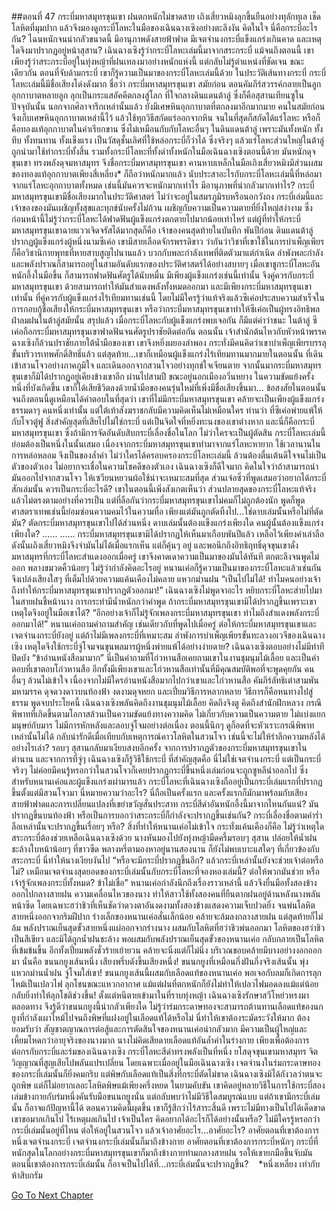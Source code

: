 ##ตอนที่ 47 กระบี่มหาสมุทรขุนเขา
ฝนตกหนักไม่ขาดสาย เถิงเสี่ยวหมิงลุกขึ้นยืนอย่างทุลักทุเล เช็ดโลหิตที่มุมปาก แล้วจึงมองดูกระบี่โลหะในมือของเฉินฉางเซิงอย่างตะลึงงัน คิดในใจ นี่คือกระบี่อะไรกัน? ไฉนหนักจนน่ากลัวขนาดนี้ มีอานุภาพดังสายฟ้าฟาด มีเจตจำนงกระบี่แข็งแกร่งเกินคาด และเหตุใดจึงมาปรากฏอยู่หน้าสุสาน?
เฉินฉางเซิงรู้ว่ากระบี่โลหะเล่มนี้มาจากสระกระบี่ แม้จนถึงตอนนี้ เขาเพียงรู้ว่าสระกระบี่อยู่ในทุ่งหญ้าที่ฝนเทลงมาอย่างหนักแห่งนี้ แต่กลับไม่รู้ตำแหน่งที่ชัดเจน ขณะเดียวกัน ตอนที่จับด้ามกระบี่ เขาก็รู้ความเป็นมาของกระบี่โลหะเล่มนี้ด้วย
ในประวัติเส้นทางกระบี่ กระบี่โลหะเล่มนี้มีชื่อเสียงโด่งดังมาก ชื่อว่า กระบี่มหาสมุทรขุนเขา
สมัยก่อน ตอนคัมภีร์สวรรค์กลายเป็นลูกอุกกาบาตหลายลูก ลุกเป็นกระแสอัคคีตกลงสู่โลก ที่ใจกลางดินแดนต้าลู่ ซึ่งก็คือสุสานเทียนซูในปัจจุบันนั้น นอกจากศิลาจารึกเหล่านั้นแล้ว ยังมีเศษหินอุกกาบาตที่ตกลงมาอีกมากมาย คนในสมัยก่อนจึงเก็บเศษหินอุกกาบาตเหล่านี้ไว้ แล้วใช้ทุกวิธีสกัดแร่ออกจากหิน จนในที่สุดก็สกัดได้แร่โลหะ หรือก็คือทองแท้อุกกาบาตในคำเรียกขาน ซึ่งไม่เหมือนกับกับโลหะอื่นๆ ในดินแดนต้าลู่ เพราะมันทั้งหนัก ทั้งทึบ ทั้งทนทาน ทั้งแข็งแรง เป็นวัสดุชั้นเลิศที่ใช้หล่อกระบี่ก็ว่าได้ ซึ่งจริงๆ แล้วแร่โลหะส่วนใหญ่ในต้าลู่ ถูกนำมาใช้ทำกระบี่ทั้งสิ้น
รวมทั้งกระบี่โลหะที่ทั้งดำทั้งหนักในมือเฉินฉางเซิงตอนนี้ด้วย
มันหนักดุจขุนเขา ทรงพลังดุจมหาสมุทร จึงชื่อกระบี่มหาสมุทรขุนเขา
คานหาบเหล็กในมือเถิงเสี่ยวหมิงมีส่วนผสมของทองแท้อุกกาบาตเพียงสี่เหลี่ยง* ก็ถือว่าหนักมากแล้ว นับประสาอะไรกับกระบี่โลหะเล่มนี้ที่หล่อมาจากแร่โลหะอุกกาบาตทั้งหมด เช่นนี้มันควรจะหนักมากเท่าไร มีอานุภาพที่น่ากลัวมากเท่าไร?
กระบี่มหาสมุทรขุนเขามีชื่อเสียงมากในประวัติศาสตร์ ไม่ว่าจะอยู่ในสมรภูมิรบหรือนอกวังถง กระบี่เล่มนี้และเจ้าของของมันเผชิญทั้งสุขและทุกข์นับครั้งไม่ถ้วน เผชิญกับความเป็นความตายที่ยิ่งใหญ่สง่างาม ซึ่งก่อนหน้านี้ไม่รู้ว่ากระบี่โลหะได้ฟาดฟันผู้แข็งแกร่งตกตายไปมากน้อยเท่าไหร่ แต่ผู้ที่ทำให้กระบี่มหาสมุทรขุนเขาฉายแววเจิดจรัสได้มากสุดก็คือ เจ้าของคนสุดท้ายในบันทึก
พันปีก่อน ดินแดนต้าลู่ปรากฏผู้แข็งแกร่งผู้หนึ่งนามซีเค่อ เขามีสายเลือดจักรพรรดิขาว ว่ากันว่าวิชาที่เขาใช้ในการบำเพ็ญเพียรก็คือวิชานิกายพุทธที่หายสาบสูญไปนานแล้ว บวกกับพละกำลังเทพที่ติดตัวมาแต่กำเนิด ลำพังพละกำลังและพลังปราณก็สามารถอยู่ในสามอันดับแรกของประวัติศาสตร์ได้อย่างสบายๆ เมื่อเขาชูกระบี่โลหะอันหนักอึ้งในมือขึ้น ก็สามารถฟาดฟันศัตรูได้นับหมื่น
มีเพียงผู้แข็งแกร่งเช่นนี้เท่านั้น จึงคู่ควรกับกระบี่มหาสมุทรขุนเขา ด้วยสามารถทำให้มันสำแดงพลังทั้งหมดออกมา และมีเพียงกระบี่มหาสมุทรขุนเขาเท่านั้น ที่คู่ควรกับผู้แข็งแกร่งไร้เทียมทานเช่นนี้ โดยไม่มีใครรู้ว่าแท้จริงแล้วซีเค่อประสบความสำเร็จในการกอบกู้ชื่อเสียงให้กระบี่มหาสมุทรขุนเขา หรือว่ากระบี่มหาสมุทรขุนเขาทำให้ซีเค่อเป็นผู้ทรงอิทธิพลฝ่าลมฝนในต้าลู่สมัยนั้น สรุปแล้ว เมื่อกระบี่โลหะกับผู้แข็งแกร่งพบเจอกัน ก็มีแต่คำว่าชนะ
ในต้าลู่ ซีเค่อถือกระบี่มหาสมุทรขุนเขาฟาดฟันจนศัตรูปราชัยติดต่อกัน ตอนนั้น เจ้าสำนักต้นไหวกับหัวหน้าพรรคฉางเซิงก็ล้วนปราชัยภายใต้น้ำมือของเขา เขาจึงหยิ่งผยองลำพอง กระทั่งมีคนคิดว่าเขาบำเพ็ญเพียรบรรลุขั้นบริวารเทพศักดิ์สิทธิ์แล้ว แต่สุดท้าย...เขาก็เหมือนผู้แข็งแกร่งไร้เทียมทานมากมายในตอนนั้น ที่เดินเข้าสวนโจวอย่างภาคภูมิใจ และเดินออกจากสวนโจวอย่างทุกข์ใจเจียนตาย จากนั้นมากระบี่มหาสมุทรขุนเขาก็มิได้ปรากฏอยู่เคียงข้างเขาอีก ผ่านไปสามปี ขณะอยู่นอกเมืองอวิ๋นหยาง ในความขัดแย้งครั้งหนึ่งที่บังเกิดขึ้น เขาก็ได้เสียชีวิตลงด้วยน้ำมือของคนรุ่นใหม่ที่เพิ่งมีชื่อเสียงขึ้นมา...
ข้อสงสัยในตอนนั้น จนถึงตอนนี้ดูเหมือนได้คำตอบในที่สุดว่า เขาที่ไม่มีกระบี่มหาสมุทรขุนเขา คล้ายจะเป็นเพียงผู้แข็งแกร่งธรรมดาๆ คนหนึ่งเท่านั้น แต่ใต้เท้าสังฆราชกลับมีความคิดเห็นไม่เหมือนใคร ท่านว่า ที่ซีเค่อพ่ายแพ้ให้กับโจวตู๋ฟู สิ่งสำคัญสุดที่เสียไปไม่ใช่กระบี่ แต่เป็นจิตใจที่หยิ่งทะนงของเขาต่างหาก
และนี่ก็คือกระบี่มหาสมุทรขุนเขา ซึ่งถ้ามีการจัดอันดับสิบกระบี่เลื่องชื่อในโลก ไม่ว่าใครจะเป็นผู้ตัดสิน กระบี่โลหะเล่มนี้ย่อมต้องเป็นหนึ่งในนั้นเสมอ เนื่องจากกระบี่มหาสมุทรขุนเขาทำมาจากแร่โลหะหายาก ใช้เวลานานในการหล่อหลอม จึงเป็นของล้ำค่า ไม่ว่าใครได้ครอบครองกระบี่โลหะเล่มนี้ ล้วนต้องตื่นเต้นดีใจจนไม่เป็นตัวของตัวเอง ไม่อยากจะเชื่อในความโชคดีของตัวเอง เฉินฉางเซิงก็ดีใจมาก คิดในใจว่าถ้าสามารถนำมันออกไปจากสวนโจว ให้เซวียนหยวนผ้อใช้น่าจะเหมาะสมที่สุด ส่วนเจ๋อซิ่วที่พูดเสมอว่าอยากได้กระบี่สักเล่มนั้น ควรเป็นกระบี่อะไรดี?
เขาในตอนนี้เพิ่งสังเกตเห็นว่า ส่วนปลายสุดของกระบี่โลหะแท้จริงแล้วไม่ตรงตามอย่างที่ควรเป็น แต่ที่ลือกันว่ากระบี่มหาสมุทรขุนเขาไม่คมก็ไม่ถูกต้องนัก พูดก็พูด ศาสตราเทพเช่นนี้ย่อมซ่อนความคมไว้ในความทื่อ เพียงแต่มันถูกตัดทิ้งไป...ใช่ดาบเล่มนั้นหรือไม่ที่ตัดมัน? ตัดกระบี่มหาสมุทรขุนเขาไปได้ส่วนหนึ่ง ดาบเล่มนั้นต้องแข็งแกร่งเพียงใด คนผู้นั้นต้องแข็งแกร่งเพียงใด?
......
......
กระบี่มหาสมุทรขุนเขามิได้ปรากฏให้เห็นมาเกือบพันปีแล้ว เหลือไว้เพียงคำเล่าลือ ดังนั้นเถิงเสี่ยวหมิงจึงจำมันไม่ได้เมื่อแรกเห็น แต่ก็คุ้นๆ อยู่ และพอนึกถึงอิทธิฤทธิ์ดุจขุนเขาดั่งมหาสมุทรที่กระบี่โลหะสำแดงออกเมื่อครู่ เขาจึงคาดเดาความเป็นมาของมันได้ทันที ตกตะลึงจนพูดไม่ออก พลางขมวดคิ้วน้อยๆ ไม่รู้ว่ากำลังคิดอะไรอยู่
หนานเค่อก็รู้ความเป็นมาของกระบี่โลหะแล้วเช่นกัน จึงเปล่งเสียงใสๆ ที่เต็มไปด้วยความแค้นเคืองไม่คลาย แหวกม่านฝน “เป็นไปไม่ได้! ทำไมคนอย่างเจ้าถึงทำให้กระบี่มหาสมุทรขุนเขาปรากฏตัวออกมา!”
เฉินฉางเซิงไม่พูดจาอะไร หยิบกระบี่โลหะส่ายไปมาในสายฝนชี้หน้านาง การกระทำมีน้ำหนักกว่าคำพูด ถ้ากระบี่มหาสมุทรขุนเขามิได้ปรากฏขึ้นเพราะเขา เหตุใดจึงอยู่ในมือเขาได้?
“อีกอย่างเจ้าก็ไม่รู้จักเพลงกระบี่มหาสมุทรขุนเขา ทำไมถึงสำแดงพลังกระบี่ออกมาได้!” หนานเค่อถามคำถามสำคัญ เช่นเดียวกับที่พูดไปเมื่อครู่ ต่อให้กระบี่มหาสมุทรขุนเขาและเจตจำนงกระบี่ยังอยู่ แต่ถ้าไม่มีเพลงกระบี่ที่เหมาะสม ลำพังการบำเพ็ญเพียรขั้นทะลวงอเวจีของเฉินฉางเซิง เหตุใดจึงใช้กระบี่จู่โจมจนขุนพลมารผู้หนึ่งพ่ายแพ้ได้อย่างง่ายดาย?
เฉินฉางเซิงตอบอย่างไม่มีท่าทีปิดบัง “ข้าอ่านหนังสือมามาก”
นี่เป็นคำถามที่โก่วหานสือเคยถามเขาในงานชุมนุมไม้เลื้อย และเป็นคำตอบที่เขาตอบโก่วหานสือ อีกทั้งมีเพียงเขาและโก่วหานสือเท่านั้นที่มีคุณสมบัติพอที่จะพูดคุยกัน คนอื่นๆ ล้วนไม่เข้าใจ เนื่องจากไม่มีใครอ่านหนังสือมากไปกว่าเขาและโก่วหานสือ
คัมภีร์ลัทธิเต๋าสามพันมหามรรค ดุจดวงดาวบนท้องฟ้า งดงามดุจหยก และเปี่ยมวิธีการหลากหลาย วิธีการก็คือหนทางไปสู่ธรรม
พูดจบประโยคนี้ เฉินฉางเซิงพลันคิดถึงงานชุมนุมไม้เลื้อย คิดถึงจิงตู คิดถึงสำนักฝึกหลวง กรณีพิพาทที่เกิดขึ้นตามโอกาสล้วนเป็นความขัดแย้งทางความคิด ไม่เกี่ยวกับความเป็นความตาย ไม่แบ่งแยกมนุษย์กับมาร ไม่มีการหักหลังและลอบจู่โจมอย่างต่อเนื่อง ตอนนี้นึกๆ ดูก็อดที่จะหัวเราะกรณีพิพาทเหล่านั้นไม่ได้ กลับน่ารักดีเมื่อเทียบกับเหตุการณ์คาวโลหิตในสวนโจว เช่นนี้จะไม่ให้รำลึกความหลังได้อย่างไรเล่า?
รอบๆ สุสานกลับมาเงียบสงบอีกครั้ง จากการปรากฏตัวของกระบี่มหาสมุทรขุนเขาในตำนาน และจากการที่จู่ๆ เฉินฉางเซิงก็รู้วิธีใช้กระบี่ ที่สำคัญสุดคือ นี่ไม่ใช่เจตจำนงกระบี่ แต่เป็นกระบี่จริงๆ ไม่ค่อยมีคนรู้หรอกว่าในสวนโจวก็เคยปรากฏกระบี่ขึ้นหนึ่งเล่มก่อนจะถูกซูหลีนำออกไป ซึ่งสำหรับหนานเค่อและผู้แข็งแกร่งเผ่ามารแล้ว กระบี่โลหะที่เฉินฉางเซิงถืออยู่เป็นกระบี่เล่มแรกที่ปรากฏขึ้นตั้งแต่มีสวนโจวมา นี่หมายความว่าอะไร? นี่ถือเป็นครั้งแรก และครั้งแรกก็มักมาพร้อมกับเสียงสายฟ้าฟาดและการเปลี่ยนแปลงที่เขย่าขวัญสั่นประสาท
กระบี่สีดำอันหนักอึ้งนี้มาจากไหนกันแน่? มันปรากฏขึ้นบนท้องฟ้า หรือเป็นการบอกว่าสระกระบี่ก็กำลังจะปรากฏขึ้นเช่นกัน? กระบี่เลื่องชื่อตามคำร่ำลือเหล่านั้นจะปรากฏขึ้นเรื่อยๆ หรือ? สิ่งที่ทำให้หนานเค่อไม่เข้าใจ กระทั่งแค้นเคืองก็คือ ไม่รู้ว่าเหตุใดสระกระบี่ต้องช่วยเหลือเฉินฉางเซิงด้วย นางหันมองไปยังทุ่งหญ้ามืดครึ้มรอบๆ สุสาน ปล่อยให้น้ำฝนชะล้างใบหน้าน้อยๆ ที่ขาวซีด พลางหรี่ตามองหาอยู่นานสองนาน ก็ยังไม่พบเบาะแสใดๆ ที่เกี่ยวข้องกับสระกระบี่ นี่ทำให้นางเงียบงันไป
“หรือจะมีกระบี่ปรากฏขึ้นอีก? แล้วกระบี่เหล่านั้นยังจะช่วยเจ้าต่อหรือไม่? เหมือนเจตจำนงสุดยอดของกระบี่เล่มนั้นกับกระบี่โลหะที่จองหองเล่มนี้? ต่อให้พวกมันช่วย หรือเจ้ารู้จักเพลงกระบี่ทั้งหมด? ข้าไม่เชื่อ”
หนานเค่อกำลังนึกถึงเรื่องราวเหล่านี้ แล้วจึงยื่นมือทั้งสองข้างออกไปกลางสายฝน
ความเคลื่อนไหวของนาง ทำให้สาวใช้ทั้งสองคนที่ยืนตากฝนอยู่ด้านหลังนางพลันหน้าซีด โดยเฉพาะฮว่าชิวที่เห็นชัดว่าดวงตาอันงดงามทั้งสองข้างแสดงความเจ็บปวดยิ่ง จนพ่นโลหิตสายหนึ่งออกจากริมฝีปาก
ร่างเล็กของหนานเค่อสั่นเล็กน้อย คล้ายจะล้มลงกลางสายฝน แต่สุดท้ายก็ไม่ล้ม พลังปราณเย็นสุดขั้วสายหนึ่งแผ่ออกจากร่างนาง ผสมกับโลหิตที่ฮว่าชิวพ่นออกมา
โลหิตของฮว่าชิวเป็นสีเขียว และมิได้ถูกน้ำฝนชะล้าง พอผสมกับพลังปราณเย็นสุดขั้วของหนานเค่อ กลับกลายเป็นโลหิตที่เข้มข้นขึ้น อีกทั้งเปี่ยมพลังชั่วร้ายเย้ายวน คล้ายจะนิ่งแต่ก็ไม่นิ่ง บริเวณขอบคล้ายมีบางอย่างงอกออกมา
นั่นคือ ขนนกยูงเส้นหนึ่ง
เสียงพรึ่บดังขึ้นเสียงหนึ่ง! ขนนกยูงที่เหมือนกึ่งฝันกึ่งจริงเส้นนั้น พุ่งแหวกม่านน้ำฝน จู่โจมใส่เขา!
ขนนกยูงเส้นนี้ผสมกับเลือดแท้ของหนานเค่อ พอเจอกับลมก็เกิดการลุกไหม้เป็นเปลวไฟ ลุกโชนขณะแหวกอากาศ แม้แต่ฝนที่ตกหนักก็ยังไม่ทำให้เปลวไฟมอดลงแม้แต่น้อย กลับยิ่งทำให้ลุกโชติช่วงขึ้น!
ตั้งแต่หนีตายเข้ามาในที่ราบทุ่งหญ้า เฉินฉางเซิงรักษาสวีโหย่วหรงมาตลอดทาง จึงรู้ดีว่าขนนกยูงนี้น่ากลัวเพียงใด ไม่รู้ว่าร่มกระดาษทองจะสามารถต้านทานเลือดแท้ของนกยูงที่กำลังเผาไหม้ไปจนถึงพิษที่แฝงอยู่ในเลือดแท้ได้หรือไม่ นี่ทำให้เขาต้องระมัดระวังให้มาก
ต้องยอมรับว่า สัญชาตญาณการต่อสู้และการตัดสินใจของหนานเค่อน่ากลัวมาก มีความเป็นผู้ใหญ่และเหี้ยมโหดกว่าอายุจริงของนางมาก นางไม่คิดเสียดายเลือดแท้อันล้ำค่าในร่างกาย เพียงเพื่อต้องการต่อกรกับกระบี่และร่มของเฉินฉางเซิง กระบี่โลหะสีดำทรงพลังเป็นที่หนึ่ง ยโสดุจขุนเขามหาสมุทร จิตวิญญาณที่สูญเสียไปพลันแปรเปลี่ยน โดยเฉพาะเมื่ออยู่ในมือเฉินฉางเซิง เจตจำนงในร่มกระดาษทองของกระบี่เล่มนั้นก็ยิ่งคมกริบ แต่พิษกับเลือดแท้เป็นสิ่งที่กระบี่ตัดไม่ขาด เฉินฉางเซิงมิได้กังวลว่าตนจะถูกพิษ แต่ก็ไม่อยากเลอะโลหิตพิษแม้เพียงครึ่งหยด ในยามคับขัน เขาคิดอยู่หลายวิธีในการใช้กระบี่สองเล่มข้างกายกับร่มหนึ่งคันรับมือขนนกยูงนั่น แต่กลับพบว่าไม่มีวิธีใดสมบูรณ์แบบ แต่ถ้าเขามีกระบี่เล่มนั้น ก็อาจแก้ปัญหานี้ได้
ตอนความคิดนี้ผุดขึ้น เขาก็รู้สึกว่าไร้สาระสิ้นดี เพราะไม่มีทางเป็นไปได้เด็ดขาด เขาขอมากเกินไป ไร้เหตุผลเกินไป เจ้าเป็นใคร คิดอยากได้อะไรก็ได้อย่างนั้นหรือ? ไม่มีใครรู้หรอกว่ากระบี่เล่มนั้นอยู่ที่ไหน ต่อให้อยู่ในสวนโจว แล้วเจ้าอาศัยอะไร...อาศัยอะไร? อาศัยตอนที่เขาต้องการหนึ่งเจตจำนงกระบี่ เจตจำนงกระบี่เล่มนั้นก็มาถึงข้างกาย อาศัยตอนที่เขาต้องการกระบี่หนักๆ กระบี่ที่หนักสุดในโลกอย่างกระบี่มหาสมุทรขุนเขาก็มาถึงข้างกายท่ามกลางสายฝน รอให้เขายกมือขึ้นจับมัน ตอนนี้เขาต้องการกระบี่เล่มนั้น ก็อาจเป็นไปได้ที่...กระบี่เล่มนั้นจะปรากฏขึ้น? 
 
*หนึ่งเหลี่ยง เท่ากับ ห้าสิบกรัม


[Go To Next Chapter]( ./334.md)